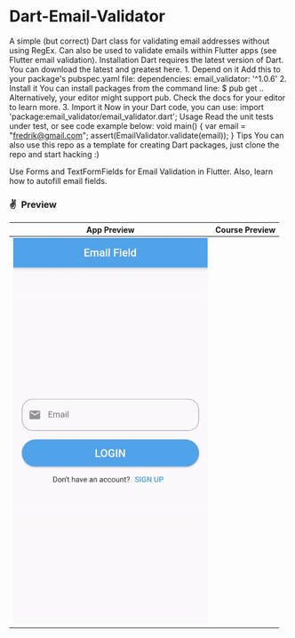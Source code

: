 # Dart-Email-Validator
A simple (but correct) Dart class for validating email addresses without using RegEx. Can also be used to validate emails within Flutter apps (see Flutter email validation).  Installation  Dart requires the latest version of Dart. You can download the latest and greatest here.  1. Depend on it  Add this to your package's pubspec.yaml file:  dependencies:     email_validator: '^1.0.6' 2. Install it You can install packages from the command line:  $ pub get .. Alternatively, your editor might support pub. Check the docs for your editor to learn more.  3. Import it Now in your Dart code, you can use:  import 'package:email_validator/email_validator.dart'; Usage  Read the unit tests under test, or see code example below:  void main() {      var email = "fredrik@gmail.com"; assert(EmailValidator.validate(email)); } Tips  You can also use this repo as a template for creating Dart packages, just clone the repo and start hacking :)

Use Forms and TextFormFields for Email Validation in Flutter. Also, learn how to autofill email fields.

### ✌&ensp;Preview

|              App Preview             |             Course Preview           |
| :----------------------------------: | :----------------------------------: |
| <a href="https://www.youtube.com/watch?v=mXyifVJ-NFc" target="_blank"><img src="preview.gif" width="350"></a> | 
